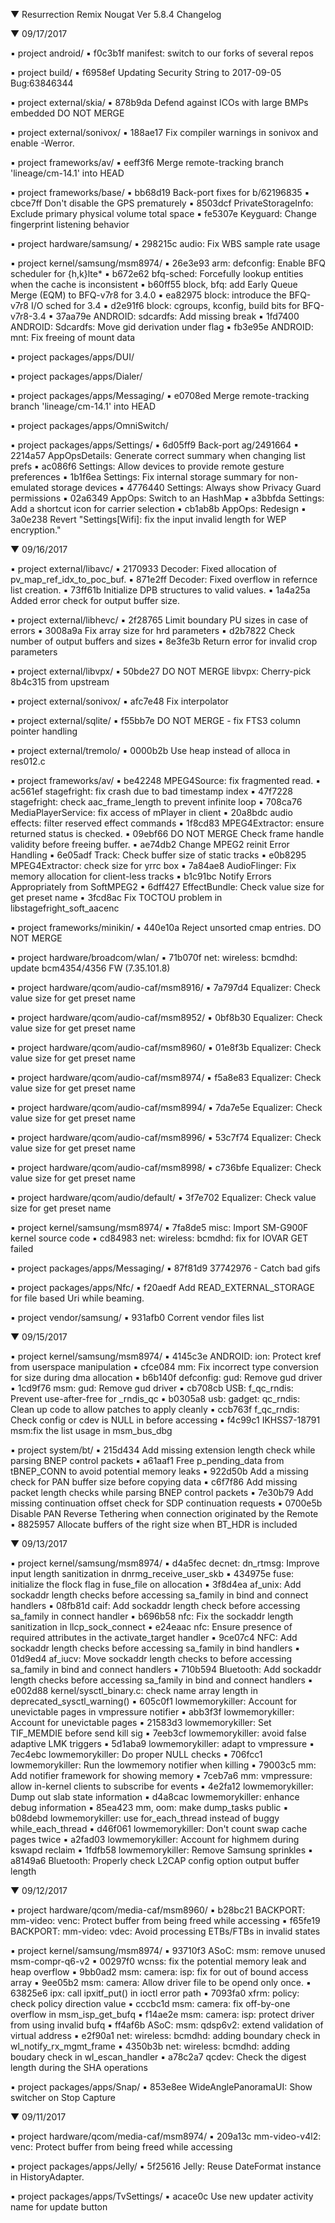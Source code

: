 
 ▼ Resurrection Remix Nougat Ver 5.8.4 Changelog


 ▼ 09/17/2017


 ▪ project android/
 ▪ f0c3b1f manifest: switch to our forks of several repos

 ▪ project build/
 ▪ f6958ef Updating Security String to 2017-09-05 Bug:63846344

 ▪ project external/skia/
 ▪ 878b9da Defend against ICOs with large BMPs embedded DO NOT MERGE

 ▪ project external/sonivox/
 ▪ 188ae17 Fix compiler warnings in sonivox and enable -Werror.

 ▪ project frameworks/av/
 ▪ eeff3f6 Merge remote-tracking branch 'lineage/cm-14.1' into HEAD

 ▪ project frameworks/base/
 ▪ bb68d19 Back-port fixes for b/62196835
 ▪ cbce7ff Don't disable the GPS prematurely
 ▪ 8503dcf PrivateStorageInfo: Exclude primary physical volume total space
 ▪ fe5307e Keyguard: Change fingerprint listening behavior

 ▪ project hardware/samsung/
 ▪ 298215c audio: Fix WBS sample rate usage

 ▪ project kernel/samsung/msm8974/
 ▪ 26e3e93 arm: defconfig: Enable BFQ scheduler for {h,k}lte*
 ▪ b672e62 bfq-sched: Forcefully lookup entities when the cache is inconsistent
 ▪ b60ff55 block, bfq: add Early Queue Merge (EQM) to BFQ-v7r8 for 3.4.0
 ▪ ea82975 block: introduce the BFQ-v7r8 I/O sched for 3.4
 ▪ d2e91f6 block: cgroups, kconfig, build bits for BFQ-v7r8-3.4
 ▪ 37aa79e ANDROID: sdcardfs: Add missing break
 ▪ 1fd7400 ANDROID: Sdcardfs: Move gid derivation under flag
 ▪ fb3e95e ANDROID: mnt: Fix freeing of mount data

 ▪ project packages/apps/DUI/

 ▪ project packages/apps/Dialer/

 ▪ project packages/apps/Messaging/
 ▪ e0708ed Merge remote-tracking branch 'lineage/cm-14.1' into HEAD

 ▪ project packages/apps/OmniSwitch/

 ▪ project packages/apps/Settings/
 ▪ 6d05ff9 Back-port ag/2491664
 ▪ 2214a57 AppOpsDetails: Generate correct summary when changing list prefs
 ▪ ac086f6 Settings: Allow devices to provide remote gesture preferences
 ▪ 1b1f6ea Settings: Fix internal storage summary for non-emulated storage devices
 ▪ 4776440 Settings: Always show Privacy Guard permissions
 ▪ 02a6349 AppOps: Switch to an HashMap
 ▪ a3bbfda Settings: Add a shortcut icon for carrier selection
 ▪ cb1ab8b AppOps: Redesign
 ▪ 3a0e238 Revert "Settings[Wifi]: fix the input invalid length for WEP encryption."

 ▼ 09/16/2017


 ▪ project external/libavc/
 ▪ 2170933 Decoder: Fixed allocation of pv_map_ref_idx_to_poc_buf.
 ▪ 871e2ff Decoder: Fixed overflow in refernce list creation.
 ▪ 73ff61b Initialize DPB structures to valid values.
 ▪ 1a4a25a Added error check for output buffer size.

 ▪ project external/libhevc/
 ▪ 2f28765 Limit boundary PU sizes in case of errors
 ▪ 3008a9a Fix array size for hrd parameters
 ▪ d2b7822 Check number of output buffers and sizes
 ▪ 8e3fe3b Return error for invalid crop parameters

 ▪ project external/libvpx/
 ▪ 50bde27 DO NOT MERGE libvpx: Cherry-pick 8b4c315 from upstream

 ▪ project external/sonivox/
 ▪ afc7e48 Fix interpolator

 ▪ project external/sqlite/
 ▪ f55bb7e DO NOT MERGE - fix FTS3 column pointer handling

 ▪ project external/tremolo/
 ▪ 0000b2b Use heap instead of alloca in res012.c

 ▪ project frameworks/av/
 ▪ be42248 MPEG4Source: fix fragmented read.
 ▪ ac561ef stagefright: fix crash due to bad timestamp index
 ▪ 47f7228 stagefright: check aac_frame_length to prevent infinite loop
 ▪ 708ca76 MediaPlayerService: fix access of mPlayer in client
 ▪ 20a8bdc audio effects: filter reserved effect commands
 ▪ 1f8cd83 MPEG4Extractor: ensure returned status is checked.
 ▪ 09ebf66 DO NOT MERGE Check frame handle validity before freeing buffer.
 ▪ ae74db2 Change MPEG2 reinit Error Handling
 ▪ 6e05adf Track: Check buffer size of static tracks
 ▪ e0b8295 MPEG4Extractor: check size for yrrc box
 ▪ 7a84ae8 AudioFlinger: Fix memory allocation for client-less tracks
 ▪ b1c91bc Notify Errors Appropriately from SoftMPEG2
 ▪ 6dff427 EffectBundle: Check value size for get preset name
 ▪ 3fcd8ac Fix TOCTOU problem in libstagefright_soft_aacenc

 ▪ project frameworks/minikin/
 ▪ 440e10a Reject unsorted cmap entries. DO NOT MERGE

 ▪ project hardware/broadcom/wlan/
 ▪ 71b070f net: wireless: bcmdhd: update bcm4354/4356 FW (7.35.101.8)

 ▪ project hardware/qcom/audio-caf/msm8916/
 ▪ 7a797d4 Equalizer: Check value size for get preset name

 ▪ project hardware/qcom/audio-caf/msm8952/
 ▪ 0bf8b30 Equalizer: Check value size for get preset name

 ▪ project hardware/qcom/audio-caf/msm8960/
 ▪ 01e8f3b Equalizer: Check value size for get preset name

 ▪ project hardware/qcom/audio-caf/msm8974/
 ▪ f5a8e83 Equalizer: Check value size for get preset name

 ▪ project hardware/qcom/audio-caf/msm8994/
 ▪ 7da7e5e Equalizer: Check value size for get preset name

 ▪ project hardware/qcom/audio-caf/msm8996/
 ▪ 53c7f74 Equalizer: Check value size for get preset name

 ▪ project hardware/qcom/audio-caf/msm8998/
 ▪ c736bfe Equalizer: Check value size for get preset name

 ▪ project hardware/qcom/audio/default/
 ▪ 3f7e702 Equalizer: Check value size for get preset name

 ▪ project kernel/samsung/msm8974/
 ▪ 7fa8de5 misc: Import SM-G900F kernel source code
 ▪ cd84983 net: wireless: bcmdhd: fix for IOVAR GET failed

 ▪ project packages/apps/Messaging/
 ▪ 87f81d9 37742976 - Catch bad gifs

 ▪ project packages/apps/Nfc/
 ▪ f20aedf Add READ_EXTERNAL_STORAGE for file based Uri while beaming.

 ▪ project vendor/samsung/
 ▪ 931afb0 Corrent vendor files list

 ▼ 09/15/2017


 ▪ project kernel/samsung/msm8974/
 ▪ 4145c3e ANDROID: ion: Protect kref from userspace manipulation
 ▪ cfce084 mm: Fix incorrect type conversion for size during dma allocation
 ▪ b6b140f defconfig: gud: Remove gud driver
 ▪ 1cd9f76 msm: gud: Remove gud driver
 ▪ cb708cb USB: f_qc_rndis: Prevent use-after-free for _rndis_qc
 ▪ b0305a8 usb: gadget: qc_rndis: Clean up code to allow patches to apply cleanly
 ▪ ccb763f f_qc_rndis: Check config or cdev is NULL in before accessing
 ▪ f4c99c1 IKHSS7-18791 msm:fix the list usage in msm_bus_dbg

 ▪ project system/bt/
 ▪ 215d434 Add missing extension length check while parsing BNEP control packets
 ▪ a61aaf1 Free p_pending_data from tBNEP_CONN to avoid potential memory leaks
 ▪ 922d50b Add a missing check for PAN buffer size before copying data
 ▪ c6f7f86 Add missing packet length checks while parsing BNEP control packets
 ▪ 7e30b79 Add missing continuation offset check for SDP continuation requests
 ▪ 0700e5b Disable PAN Reverse Tethering when connection originated by the Remote
 ▪ 8825957 Allocate buffers of the right size when BT_HDR is included

 ▼ 09/13/2017


 ▪ project kernel/samsung/msm8974/
 ▪ d4a5fec decnet: dn_rtmsg: Improve input length sanitization in dnrmg_receive_user_skb
 ▪ 434975e fuse: initialize the flock flag in fuse_file on allocation
 ▪ 3f8d4ea af_unix: Add sockaddr length checks before accessing sa_family in bind and connect handlers
 ▪ 08fb81d caif: Add sockaddr length check before accessing sa_family in connect handler
 ▪ b696b58 nfc: Fix the sockaddr length sanitization in llcp_sock_connect
 ▪ e24eaac nfc: Ensure presence of required attributes in the activate_target handler
 ▪ 9ce07c4 NFC: Add sockaddr length checks before accessing sa_family in bind handlers
 ▪ 01d9ed4 af_iucv: Move sockaddr length checks to before accessing sa_family in bind and connect handlers
 ▪ 710b594 Bluetooth: Add sockaddr length checks before accessing sa_family in bind and connect handlers
 ▪ e002d88 kernel/sysctl_binary.c: check name array length in deprecated_sysctl_warning()
 ▪ 605c0f1 lowmemorykiller: Account for unevictable pages in vmpressure notifier
 ▪ abb3f3f lowmemorykiller: Account for unevictable pages
 ▪ 21583d3 lowmemorykiller: Set TIF_MEMDIE before send kill sig
 ▪ 7eeb3cf lowmemorykiller: avoid false adaptive LMK triggers
 ▪ 5d1aba9 lowmemorykiller: adapt to vmpressure
 ▪ 7ec4ebc lowmemorykiller: Do proper NULL checks
 ▪ 706fcc1 lowmemorykiller: Run the lowmemory notifier when killing
 ▪ 79003c5 mm: Add notifier framework for showing memory
 ▪ 7ceb7a6 mm: vmpressure: allow in-kernel clients to subscribe for events
 ▪ 4e2fa12 lowmemorykiller: Dump out slab state information
 ▪ d4a8cac lowmemorykiller: enhance debug information
 ▪ 85ea423 mm, oom: make dump_tasks public
 ▪ b08debd lowmemorykiller: use for_each_thread instead of buggy while_each_thread
 ▪ d46f061 lowmemorykiller: Don't count swap cache pages twice
 ▪ a2fad03 lowmemorykiller: Account for highmem during kswapd reclaim
 ▪ 1fdfb58 lowmemorykiller: Remove Samsung sprinkles
 ▪ a8149a6 Bluetooth: Properly check L2CAP config option output buffer length

 ▼ 09/12/2017


 ▪ project hardware/qcom/media-caf/msm8960/
 ▪ b28bc21 BACKPORT: mm-video: venc: Protect buffer from being freed while accessing
 ▪ f65fe19 BACKPORT: mm-video: vdec: Avoid processing ETBs/FTBs in invalid states

 ▪ project kernel/samsung/msm8974/
 ▪ 93710f3 ASoC: msm: remove unused msm-compr-q6-v2
 ▪ 00297f0 wcnss: fix the potential memory leak and heap overflow
 ▪ 9bb0ad2 msm: camera: isp: fix for out of bound access array
 ▪ 9ee05b2 msm: camera: Allow driver file to be opend only once.
 ▪ 63825e6 ipx: call ipxitf_put() in ioctl error path
 ▪ 7093fa0 xfrm: policy: check policy direction value
 ▪ cccbc1d msm: camera: fix off-by-one overflow in msm_isp_get_bufq
 ▪ f14ae2e msm: camera: isp: protect driver from using invalid bufq
 ▪ ff4af6b ASoC: msm: qdsp6v2: extend validation of virtual address
 ▪ e2f90a1 net: wireless: bcmdhd: adding boundary check in wl_notify_rx_mgmt_frame
 ▪ 4350b3b net: wireless: bcmdhd: adding boudary check in wl_escan_handler
 ▪ a78c2a7 qcdev: Check the digest length during the SHA operations

 ▪ project packages/apps/Snap/
 ▪ 853e8ee WideAnglePanoramaUI: Show switcher on Stop Capture

 ▼ 09/11/2017


 ▪ project hardware/qcom/media-caf/msm8974/
 ▪ 209a13c mm-video-v4l2: venc: Protect buffer from being freed while accessing

 ▪ project packages/apps/Jelly/
 ▪ 5f25616 Jelly: Reuse DateFormat instance in HistoryAdapter.

 ▪ project packages/apps/TvSettings/
 ▪ acace0c Use new updater activity name for update button

